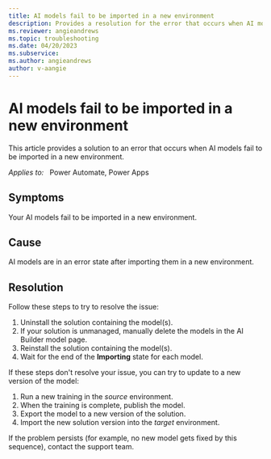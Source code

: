 ```yaml
---
title: AI models fail to be imported in a new environment
description: Provides a resolution for the error that occurs when AI models fail to be imported in a new environment.
ms.reviewer: angieandrews
ms.topic: troubleshooting
ms.date: 04/20/2023
ms.subservice: 
ms.author: angieandrews
author: v-aangie
---
```


# AI models fail to be imported in a new environment

This article provides a solution to an error that occurs when AI models fail to be imported in a new environment.

_Applies to:_ &nbsp; Power Automate, Power Apps

## Symptoms

Your AI models fail to be imported in a new environment.

## Cause

AI models are in an error state after importing them in a new environment.

## Resolution

Follow these steps to try to resolve the issue:

1. Uninstall the solution containing the model(s).
1. If your solution is unmanaged, manually delete the models in the AI Builder model page.
1. Reinstall the solution containing the model(s).
1. Wait for the end of the **Importing** state for each model.

If these steps don't resolve your issue, you can try to update to a new version of the model:

1. Run a new training in the *source* environment.
1. When the training is complete, publish the model.
1. Export the model to a new version of the solution.
1. Import the new solution version into the *target* environment.

If the problem persists (for example, no new model gets fixed by this sequence), contact the support team.
